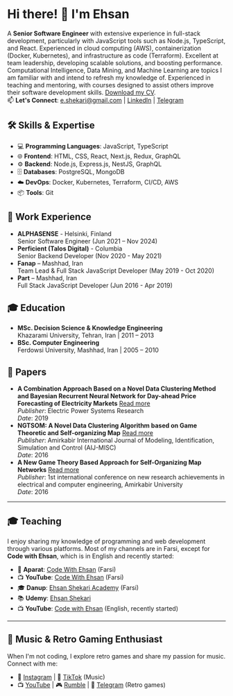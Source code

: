 # Hi there! 👋 I'm Ehsan
A **Senior Software Engineer** with extensive experience in full-stack development, particularly with JavaScript tools such as Node.js, TypeScript, and React. Experienced in cloud computing (AWS), containerization (Docker, Kubernetes), and infrastructure as code (Terraform). Excellent at team leadership, developing scalable solutions, and boosting performance. Computational Intelligence, Data Mining, and Machine Learning are topics I am familiar with and intend to refresh my knowledge of. Experienced in teaching and mentoring, with courses designed to assist others improve their software development skills. [Download my CV](https://drive.google.com/file/d/1KhMs2az6wHgFOAsVUyGAsDbiAo3nK8Du/view?usp=sharing).    
📫 **Let's Connect**: e.shekari@gmail.com | [LinkedIn](https://www.linkedin.com/in/ehsan-shekari/) | [Telegram](https://t.me/shekariehsan) 

## 🛠️ Skills & Expertise
- 💻 **Programming Languages**: JavaScript, TypeScript  
- 🌐 **Frontend**: HTML, CSS, React, Next.js, Redux, GraphQL
- ⚙️ **Backend**: Node.js, Express.js, NestJS, GraphQL  
- 🗄️ **Databases**: PostgreSQL, MongoDB  
- ☁️ **DevOps**: Docker, Kubernetes, Terraform, CI/CD, AWS  
- 📦 **Tools**: Git  

## 💼 Work Experience
- **ALPHASENSE** - Helsinki, Finland  
  Senior Software Engineer (Jun 2021 – Nov 2024)  
- **Perficient (Talos Digital)** - Columbia  
  Senior Backend Developer (Nov 2020 - May 2021)  
- **Fanap** – Mashhad, Iran  
  Team Lead & Full Stack JavaScript Developer (May 2019 - Oct 2020)  
- **Part** – Mashhad, Iran  
  Full Stack JavaScript Developer (Jun 2016 - Apr 2019)  

## 🎓 Education
- **MSc. Decision Science & Knowledge Engineering**  
  Khazarami University, Tehran, Iran | 2011 – 2013  
- **BSc. Computer Engineering**  
  Ferdowsi University, Mashhad, Iran | 2005 – 2010  

## 📄 Papers
- **A Combination Approach Based on a Novel Data Clustering Method and Bayesian Recurrent Neural Network for Day-ahead Price Forecasting of Electricity Markets**  [Read more](https://www.sciencedirect.com/science/article/abs/pii/S0378779618303961)  
  *Publisher*: Electric Power Systems Research  
  *Date*: 2019  
- **NGTSOM: A Novel Data Clustering Algorithm based on Game Theoretic and Self-organizing Map**  [Read more](http://miscj.aut.ac.ir/article_850.html)  
  *Publisher*: Amirkabir International Journal of Modeling, Identification, Simulation and Control (AIJ-MISC)  
  *Date*: 2016
- **A New Game Theory Based Approach for Self-Organizing Map Networks**  [Read more](https://www.civilica.com/Paper-CBCONF01-CBCONF01_1007=A-New-Game-Theory-Based-Approach-for-Self-Organizing-Map-Networks.html)  
  *Publisher*: 1st international conference on new research achievements in electrical and computer engineering, Amirkabir University  
  *Date*: 2016
  
---

## 🎓 Teaching
I enjoy sharing my knowledge of programming and web development through various platforms. Most of my channels are in Farsi, except for **Code with Ehsan**, which is in English and recently started:

- 🎥 **Aparat**: [Code With Ehsan](https://www.aparat.com/ehsanshekari) (Farsi)  
- 📺 **YouTube**: [Code With Ehsan](https://www.youtube.com/@EhsanShekari-ir) (Farsi)  
- 🎓 **Danup**: [Ehsan Shekari Academy](https://danup.ir/academy/e-shekari/) (Farsi)  
- 📚 **Udemy**: [Ehsan Shekari](https://www.udemy.com/user/ehsan-shekari-2/)  
- 📺 **YouTube**: [Code with Ehsan](https://www.youtube.com/@EhsanShekari-en) (English, recently started)  

---

## 🎵 Music & Retro Gaming Enthusiast
When I'm not coding, I explore retro games and share my passion for music. Connect with me:

- 📸 [Instagram](https://www.instagram.com/forgotten.unlocked) | 🎥 [TikTok](https://www.tiktok.com/@forgotten.unlocked) (Music)  
- 📺 [YouTube](https://www.youtube.com/@ForgottenUnlocked) | 🎮 [Rumble](https://rumble.com/c/c-6778939) | 🔗 [Telegram](https://t.me/forgotten_unlocked) (Retro games)
